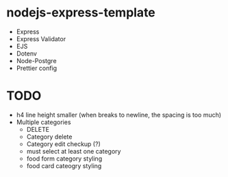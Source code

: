 # nodejs-express-template

-   Express
-   Express Validator
-   EJS
-   Dotenv
-   Node-Postgre
-   Prettier config

# TODO
- h4 line height smaller (when breaks to newline, the spacing is too much)
- Multiple categories 
    - DELETE
    - Category delete 
    - Category edit checkup (?)
    - must select at least one category
    - food form category styling
    - food card cateogry styling